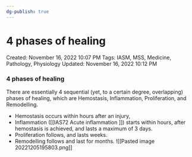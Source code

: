 ```yaml
---
dg-publish: true
---
```


# 4 phases of healing

Created: November 16, 2022 10:07 PM
Tags: IASM, MSS, Medicine, Pathology, Physiology
Updated: November 16, 2022 10:12 PM

### 4 phases of healing
There are essentially 4 sequential (yet, to a certain degree, overlapping) phases of healing, which are Hemostasis, Inflammation, Proliferation, and Remodelling.
- Hemostasis occurs within hours after an injury,
- Inflammation ([[IAS72  Acute inflammation ]]) starts within hours, after hemostasis is achieved, and lasts a maximum of 3 days.
- Proliferation follows, and lasts weeks.
- Remodelling follows and last for months.
![[Pasted image 20221205195803.png]]